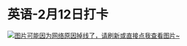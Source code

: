 # 英语-2月12日打卡

[![图片可能因为网络原因掉线了，请刷新或直接点我查看图片~](https://cdn.jsdelivr.net/gh/ylsislove/image-home/test/20210215234545.jpg)](https://cdn.jsdelivr.net/gh/ylsislove/image-home/test/20210215234545.jpg)
